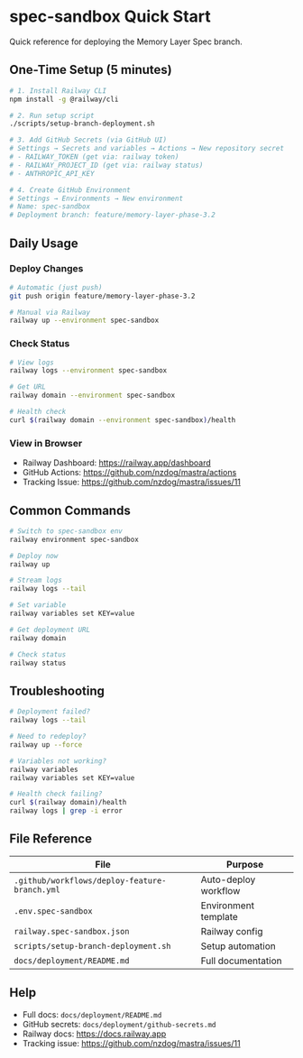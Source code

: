 # spec-sandbox Quick Start

Quick reference for deploying the Memory Layer Spec branch.

## One-Time Setup (5 minutes)

```bash
# 1. Install Railway CLI
npm install -g @railway/cli

# 2. Run setup script
./scripts/setup-branch-deployment.sh

# 3. Add GitHub Secrets (via GitHub UI)
# Settings → Secrets and variables → Actions → New repository secret
# - RAILWAY_TOKEN (get via: railway token)
# - RAILWAY_PROJECT_ID (get via: railway status)
# - ANTHROPIC_API_KEY

# 4. Create GitHub Environment
# Settings → Environments → New environment
# Name: spec-sandbox
# Deployment branch: feature/memory-layer-phase-3.2
```

## Daily Usage

### Deploy Changes

```bash
# Automatic (just push)
git push origin feature/memory-layer-phase-3.2

# Manual via Railway
railway up --environment spec-sandbox
```

### Check Status

```bash
# View logs
railway logs --environment spec-sandbox

# Get URL
railway domain --environment spec-sandbox

# Health check
curl $(railway domain --environment spec-sandbox)/health
```

### View in Browser

- Railway Dashboard: https://railway.app/dashboard
- GitHub Actions: https://github.com/nzdog/mastra/actions
- Tracking Issue: https://github.com/nzdog/mastra/issues/11

## Common Commands

```bash
# Switch to spec-sandbox env
railway environment spec-sandbox

# Deploy now
railway up

# Stream logs
railway logs --tail

# Set variable
railway variables set KEY=value

# Get deployment URL
railway domain

# Check status
railway status
```

## Troubleshooting

```bash
# Deployment failed?
railway logs --tail

# Need to redeploy?
railway up --force

# Variables not working?
railway variables
railway variables set KEY=value

# Health check failing?
curl $(railway domain)/health
railway logs | grep -i error
```

## File Reference

| File | Purpose |
|------|---------|
| `.github/workflows/deploy-feature-branch.yml` | Auto-deploy workflow |
| `.env.spec-sandbox` | Environment template |
| `railway.spec-sandbox.json` | Railway config |
| `scripts/setup-branch-deployment.sh` | Setup automation |
| `docs/deployment/README.md` | Full documentation |

## Help

- Full docs: `docs/deployment/README.md`
- GitHub secrets: `docs/deployment/github-secrets.md`
- Railway docs: https://docs.railway.app
- Tracking issue: https://github.com/nzdog/mastra/issues/11
